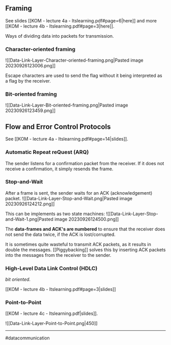 ## Framing
See slides [[KOM - lecture 4a - Itslearning.pdf#page=6|here]] and more [[KOM - lecture 4b - Itslearning.pdf#page=3|here]].

Ways of dividing data into packets for transmission.

### Character-oriented framing
![[Data-Link-Layer-Character-oriented-framing.png|Pasted image 20230926123006.png]]

Escape characters are used to send the flag without it being interpreted as a flag by the receiver.

### Bit-oriented framing
![[Data-Link-Layer-Bit-oriented-framing.png|Pasted image 20230926123459.png]]

## Flow and Error Control Protocols
See [[KOM - lecture 4a - Itslearning.pdf#page=14|slides]].

### Automatic Repeat reQuest (ARQ)
The sender listens for a confirmation packet from the receiver. If it does not receive a confirmation, it simply resends the frame. 

### Stop-and-Wait
After a frame is sent, the sender waits for an ACK (acknowledgement) packet.
![[Data-Link-Layer-Stop-and-Wait.png|Pasted image 20230926124212.png]]

This can be implements as two state machines:
![[Data-Link-Layer-Stop-and-Wait-1.png|Pasted image 20230926124500.png]]

The **data-frames and ACK's are numbered** to ensure that the receiver does not send the data twice, if the ACK is lost/corrupted.

It is sometimes quite wasteful to transmit ACK packets, as it results in double the messages. [[Piggybacking]] solves this by inserting ACK packets into the messages from the receiver to the sender.
### High-Level Data Link Control (HDLC)
*bit oriented.*

[[KOM - lecture 4b - Itslearning.pdf#page=3|slides]]

### Point-to-Point
[[KOM - lecture 4c - Itslearning.pdf|slides]].

![[Data-Link-Layer-Point-to-Point.png|450]]

---
#datacommunication 
